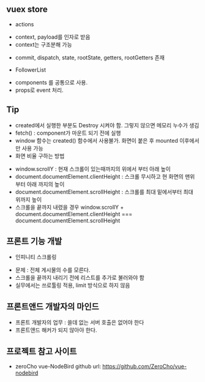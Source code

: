 ## vuex store
- actions
 * context, payload를 인자로 받음
 * context는 구조분해 가능
  - commit, dispatch, state, rootState, getters, rootGetters 존재

- FollowerList
 * components 를 공통으로 사용.
 * props로 event 처리.

## Tip
 - created에서 실행한 부분도 Destroy 시켜야 함. 그렇지 않으면 메모리 누수가 생김
 - fetch() : component가 마운트 되기 전에 실행
 - window 함수는 created() 함수에서 사용불가. 화면이 붙은 후 mounted 이후에서만 사용 가능
 - 화면 비율 구하는 방법
  * window.scrollY : 현재 스크롤이 있는때까지의 위에서 부터 아래 높이 
  * document.documentElement.clientHeight : 스크롤 무시하고 현 화면의 맨위부터 아래 까지의 높이
  * document.documentElement.scrollHeight : 스크롤를 최대 밑에서부터 최대 위까지 높이
  * 스크롤을 끝까지 내렸을 경우
   window.scrollY + document.documentElement.clientHeight
   === document.documentElement.scrollHeight

## 프론트 기능 개발
 - 인피니티 스크롤링
 * 문제 : 전체 게시물의 수를 모른다.
 * 스크롤을 끝까지 내리기 전에 리스트를 추가로 불러와야 함
 * 실무에서는 쓰로툴링 적용, limit 방식으로 하지 않음

## 프론트앤드 개발자의 마인드
 - 프론트 개발자의 업무 : 쓸데 없는 서버 호출은 없어야 한다
 - 프론트앤드 해커가 되지 않아야 한다.

## 프로젝트 참고 사이트
- zeroCho vue-NodeBird github url: https://github.com/ZeroCho/vue-nodebird